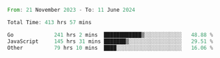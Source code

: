 <!--START_SECTION:waka-->

```rust
From: 21 November 2023 - To: 11 June 2024

Total Time: 413 hrs 57 mins

Go             241 hrs 2 mins  ████████████▒░░░░░░░░░░░░   48.88 %
JavaScript     145 hrs 31 mins ███████▒░░░░░░░░░░░░░░░░░   29.51 %
Other          79 hrs 10 mins  ████░░░░░░░░░░░░░░░░░░░░░   16.06 %
```

<!--END_SECTION:waka-->
